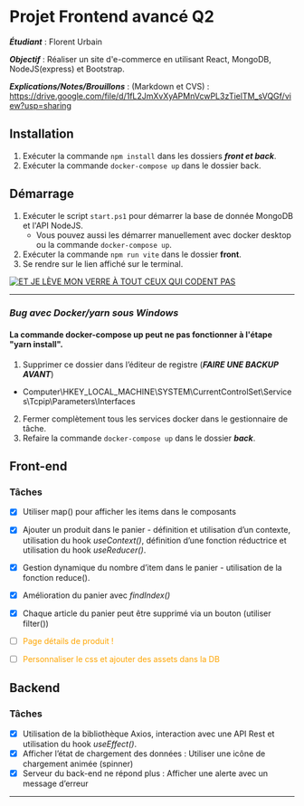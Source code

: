 # Projet Frontend avancé Q2
***Étudiant*** : Florent Urbain

***Objectif*** : Réaliser un site d'e-commerce en utilisant React, MongoDB, NodeJS(express) et Bootstrap.

***Explications/Notes/Brouillons*** : (Markdown et CVS) : https://drive.google.com/file/d/1fL2JmXvXyAPMnVcwPL3zTielTM_sVQGf/view?usp=sharing

## Installation 
1. Exécuter la commande `npm install` dans les dossiers ***front et back***.
2. Exécuter la commande `docker-compose up` dans le dossier back.

## Démarrage 
1. Exécuter le script `start.ps1` pour démarrer la base de donnée MongoDB et l'API NodeJS.
   - Vous pouvez aussi les démarrer manuellement avec docker desktop ou la commande `docker-compose up`.
2. Exécuter la commande `npm run vite` dans le dossier **front**.
3. Se rendre sur le lien affiché sur le terminal.


[![ET JE LÈVE MON VERRE À TOUT CEUX QUI CODENT PAS](https://img.youtube.com/vi/h4T2X2x7RFU/0.jpg)](https://www.youtube.com/watch?v=h4T2X2x7RFU)

---
### ***Bug avec Docker/yarn sous Windows***
#### La commande docker-compose up peut ne pas fonctionner à l'étape "yarn install".
1. Supprimer ce dossier dans l’éditeur de registre (***FAIRE UNE BACKUP AVANT***)
  - Computer\HKEY_LOCAL_MACHINE\SYSTEM\CurrentControlSet\Services\Tcpip\Parameters\Interfaces
2. Fermer complètement tous les services docker dans le gestionnaire de tâche.
3. Refaire la commande `docker-compose up` dans le dossier ***back***.


## Front-end 
### Tâches 

- [x] Utiliser map() pour afficher les items dans le composants <Products />
- [x] Ajouter un produit dans le panier - définition et utilisation d’un contexte, utilisation du hook _useContext()_, définition d’une fonction réductrice et utilisation du hook _useReducer()_.
- [x]  Gestion dynamique du nombre d’item dans le panier -  utilisation de la fonction reduce().

- [x] Amélioration du panier avec _findIndex()_
- [X] Chaque article du panier peut être supprimé via un bouton (utiliser filter())
- [ ] <span style="color:orange">Page détails de produit !</span>
- [ ] <span style="color:orange">Personnaliser le css et ajouter des assets dans la DB </span>

## Backend
### Tâches 
- [x]  Utilisation de la bibliothèque Axios, interaction avec une API Rest et utilisation du hook _useEffect()_.
- [x]  Afficher l’état de chargement des données : Utiliser une icône de chargement animée (spinner)
- [x]  Serveur du back-end ne répond plus : Afficher une alerte avec un message d’erreur
---
